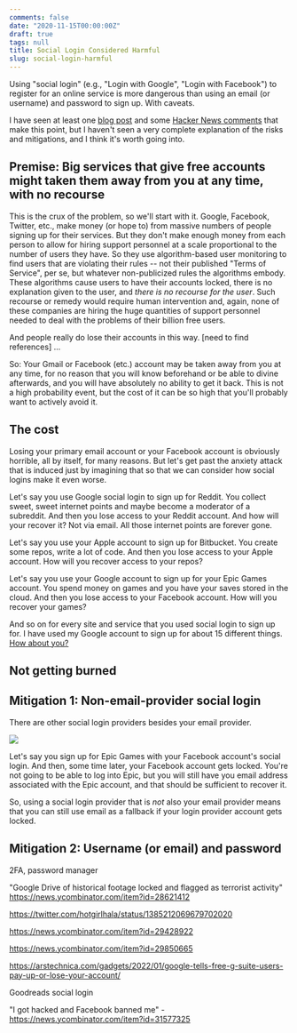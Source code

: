 ```yaml
---
comments: false
date: "2020-11-15T00:00:00Z"
draft: true
tags: null
title: Social Login Considered Harmful
slug: social-login-harmful
---
```


Using "social login" (e.g., "Login with Google", "Login with Facebook") to register for an online service is more dangerous than using an email (or username) and password to sign up. With caveats.

I have seen at least one [blog post](https://gurjeet.singh.im/blog/never-use-google-to-sign-in) and some [Hacker News comments](https://news.ycombinator.com/item?id=25091420) that make this point, but I haven't seen a very complete explanation of the risks and mitigations, and I think it's worth going into.

## Premise: Big services that give free accounts might taken them away from you at any time, with no recourse

This is the crux of the problem, so we'll start with it. Google, Facebook, Twitter, etc., make money (or hope to) from massive numbers of people signing up for their services. But they don't make enough money from each person to allow for hiring support personnel at a scale proportional to the number of users they have. So they use algorithm-based user monitoring to find users that are violating their rules -- not their published "Terms of Service", per se, but whatever non-publicized rules the algorithms embody. These algorithms cause users to have their accounts locked, there is no explanation given to the user, and _there is no recourse for the user_. Such recourse or remedy would require human intervention and, again, none of these companies are hiring the huge quantities of support personnel needed to deal with the problems of their billion free users.

And people really do lose their accounts in this way. [need to find references] ...

So: Your Gmail or Facebook (etc.) account may be taken away from you at any time, for no reason that you will know beforehand or be able to divine afterwards, and you will have absolutely no ability to get it back. This is not a high probability event, but the cost of it can be so high that you'll probably want to actively avoid it.

## The cost

Losing your primary email account or your Facebook account is obviously horrible, all by itself, for many reasons. But let's get past the anxiety attack that is induced just by imagining that so that we can consider how social logins make it even worse.

Let's say you use Google social login to sign up for Reddit. You collect sweet, sweet internet points and maybe become a moderator of a subreddit. And then you lose access to your Reddit account. And how will your recover it? Not via email. All those internet points are forever gone.

Let's say you use your Apple account to sign up for Bitbucket. You create some repos, write a lot of code. And then you lose access to your Apple account. How will you recover access to your repos?

Let's say you use your Google account to sign up for your Epic Games account. You spend money on games and you have your saves stored in the cloud. And then you lose access to your Facebook account. How will you recover your games?

And so on for every site and service that you used social login to sign up for. I have used my Google account to sign up for about 15 different things. [How about you?](https://myaccount.google.com/permissions)

## Not getting burned



## Mitigation 1: Non-email-provider social login

There are other social login providers besides your email provider.

<img src="social-login-epic-games-signup.png">

Let's say you sign up for Epic Games with your Facebook account's social login. And then, some time later, your Facebook account gets locked. You're not going to be able to log into Epic, but you will still have you email address associated with the Epic account, and that should be sufficient to recover it.

So, using a social login provider that is _not_ also your email provider means that you can still use email as a fallback if your login provider account gets locked.

## Mitigation 2: Username (or email) and password



2FA, password manager


"Google Drive of historical footage locked and flagged as terrorist activity"
https://news.ycombinator.com/item?id=28621412

https://twitter.com/hotgirlhala/status/1385212069679702020


https://news.ycombinator.com/item?id=29428922

https://news.ycombinator.com/item?id=29850665

https://arstechnica.com/gadgets/2022/01/google-tells-free-g-suite-users-pay-up-or-lose-your-account/

Goodreads social login

"I got hacked and Facebook banned me" - https://news.ycombinator.com/item?id=31577325